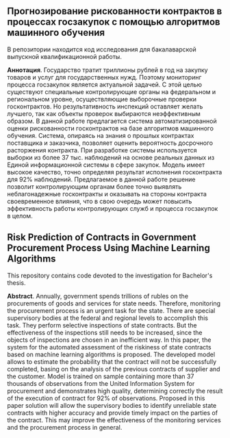 ## Прогнозирование рискованности контрактов в процессах госзакупок с помощью алгоритмов машинного обучения

В репозитории находится код исследования для бакалаварской выпускной квалификационной работы.

**Аннотация**. Государство тратит триллионы рублей в год на закупку товаров и услуг для государственных нужд. Поэтому мониторинг процесса госзакупок является актуальной задачей. С этой целью существуют специальные контролирующие органы на федеральном и региональном уровне, осуществляющие выборочные проверки госконтрактов. Но результативность инспекций оставляет желать лучшего, так как объекты проверок выбираются неэффективным образом. В данной работе предлагается система автоматизированной оценки рискованности госконтрактов на базе алгоритмов машинного обучения. Система, опираясь на знания о прошлых контрактах поставщика и заказчика, позволяет оценить вероятность досрочного расторжения контракта. При разработке системы используется выборки из более 37 тыс. наблюдений на основе реальных данных из Единой информационной системы в сфере закупок. Модель имеет высокое качество, точно определяя результат исполнения госконтракта для 92% наблюдений.  Предлагаемое в данной работе решение позволит контролирующим органам более точно выявлять неблагонадежные госконтракты и оказывать на стороны контракта своевременное влияния, что в свою очередь может повысить эффективность работы контролирующих служб и процесса госзакупок в целом.

## Risk Prediction of Contracts in Government Procurement Process Using Machine Learning Algorithms

This repository contains code devoted to the investigation for Bachelor's thesis.

**Abstract**. Annually, government spends trillions of rubles on the procurements of goods and services for state needs. Therefore, monitoring the procurement process is an urgent task for the state. There are special supervisory bodies at the federal and regional levels to accomplish this task. They perform selective inspections of state contracts. But the effectiveness of the inspections still needs to be increased, since the objects of inspections are chosen in an inefficient way. In this paper, the system for the automated assessment of the riskiness of state contracts based on machine learning algorithms is proposed. The developed model allows to estimate the probability that the contract will not be successfully completed, basing on the analysis of the previous contracts of supplier and the customer. Model is trained on sample containing more than 37 thousands of observations from the United Information System for procurement and demonstrates high quality, determining correctly the result of the execution of contract for 92% of observations. Proposed in this paper solution will allow the supervisory bodies to identify unreliable state contracts with higher accuracy and provide timely impact on the parties of the contract. This may improve the effectiveness of the monitoring services and the procurement process in general.